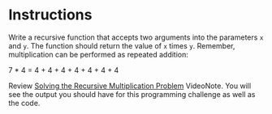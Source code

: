 # Instructions  

Write a recursive function that accepts two arguments into the parameters `x` and `y`. The function should return the value of `x` times `y`. Remember, multiplication can be performed as repeated addition:

7 * 4 = 4 + 4 + 4 + 4 + 4 + 4 + 4

Review [Solving the Recursive Multiplication Problem](https://mediaplayer.pearsoncmg.com/assets/gaddis_cpp10e_2002_Solving_Recursive_Multiplication_Problem) VideoNote. You will see the output you should have for this programming challenge as well as the code. 